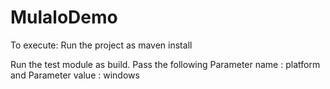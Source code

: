 # MulaloDemo

To execute: Run the project as maven install

Run the test module as build. Pass the following Parameter name : platform   and Parameter value : windows

